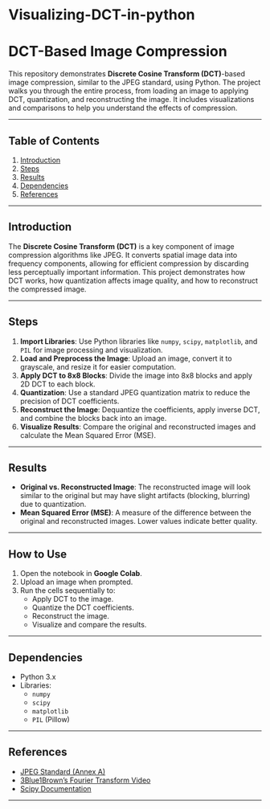 # Visualizing-DCT-in-python

# **DCT-Based Image Compression**

This repository demonstrates **Discrete Cosine Transform (DCT)**-based image compression, similar to the JPEG standard, using Python. The project walks you through the entire process, from loading an image to applying DCT, quantization, and reconstructing the image. It includes visualizations and comparisons to help you understand the effects of compression.

---

## **Table of Contents**
1. [Introduction](#introduction)
2. [Steps](#steps)
3. [Results](#results)
4. [Dependencies](#dependencies)
5. [References](#references)

---

## **Introduction**
The **Discrete Cosine Transform (DCT)** is a key component of image compression algorithms like JPEG. It converts spatial image data into frequency components, allowing for efficient compression by discarding less perceptually important information. This project demonstrates how DCT works, how quantization affects image quality, and how to reconstruct the compressed image.

---

## **Steps**
1. **Import Libraries**: Use Python libraries like `numpy`, `scipy`, `matplotlib`, and `PIL` for image processing and visualization.
2. **Load and Preprocess the Image**: Upload an image, convert it to grayscale, and resize it for easier computation.
3. **Apply DCT to 8x8 Blocks**: Divide the image into 8x8 blocks and apply 2D DCT to each block.
4. **Quantization**: Use a standard JPEG quantization matrix to reduce the precision of DCT coefficients.
5. **Reconstruct the Image**: Dequantize the coefficients, apply inverse DCT, and combine the blocks back into an image.
6. **Visualize Results**: Compare the original and reconstructed images and calculate the Mean Squared Error (MSE).

---

## **Results**
- **Original vs. Reconstructed Image**: The reconstructed image will look similar to the original but may have slight artifacts (blocking, blurring) due to quantization.
- **Mean Squared Error (MSE)**: A measure of the difference between the original and reconstructed images. Lower values indicate better quality.

---

## **How to Use**
1. Open the notebook in **Google Colab**.
2. Upload an image when prompted.
3. Run the cells sequentially to:
   - Apply DCT to the image.
   - Quantize the DCT coefficients.
   - Reconstruct the image.
   - Visualize and compare the results.

---

## **Dependencies**
- Python 3.x
- Libraries:
  - `numpy`
  - `scipy`
  - `matplotlib`
  - `PIL` (Pillow)

---

## **References**
- [JPEG Standard (Annex A)](https://www.w3.org/Graphics/JPEG/itu-t81.pdf)
- [3Blue1Brown’s Fourier Transform Video](https://www.youtube.com/watch?v=spUNpyF58BY)
- [Scipy Documentation](https://docs.scipy.org/doc/scipy/reference/fftpack.html)

---
